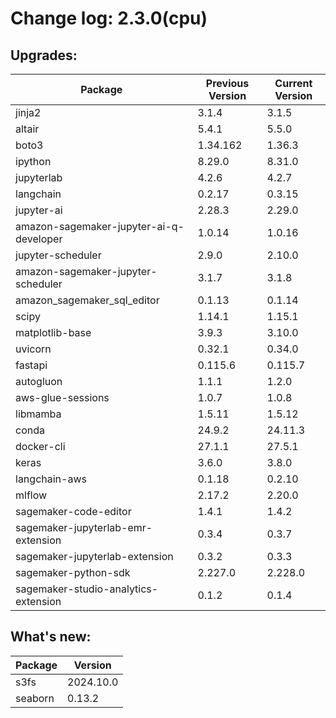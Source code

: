 # Change log: 2.3.0(cpu)

## Upgrades: 

Package | Previous Version | Current Version
---|---|---
jinja2|3.1.4|3.1.5
altair|5.4.1|5.5.0
boto3|1.34.162|1.36.3
ipython|8.29.0|8.31.0
jupyterlab|4.2.6|4.2.7
langchain|0.2.17|0.3.15
jupyter-ai|2.28.3|2.29.0
amazon-sagemaker-jupyter-ai-q-developer|1.0.14|1.0.16
jupyter-scheduler|2.9.0|2.10.0
amazon-sagemaker-jupyter-scheduler|3.1.7|3.1.8
amazon_sagemaker_sql_editor|0.1.13|0.1.14
scipy|1.14.1|1.15.1
matplotlib-base|3.9.3|3.10.0
uvicorn|0.32.1|0.34.0
fastapi|0.115.6|0.115.7
autogluon|1.1.1|1.2.0
aws-glue-sessions|1.0.7|1.0.8
libmamba|1.5.11|1.5.12
conda|24.9.2|24.11.3
docker-cli|27.1.1|27.5.1
keras|3.6.0|3.8.0
langchain-aws|0.1.18|0.2.10
mlflow|2.17.2|2.20.0
sagemaker-code-editor|1.4.1|1.4.2
sagemaker-jupyterlab-emr-extension|0.3.4|0.3.7
sagemaker-jupyterlab-extension|0.3.2|0.3.3
sagemaker-python-sdk|2.227.0|2.228.0
sagemaker-studio-analytics-extension|0.1.2|0.1.4

## What's new: 

Package | Version 
---|---
s3fs|2024.10.0
seaborn|0.13.2
